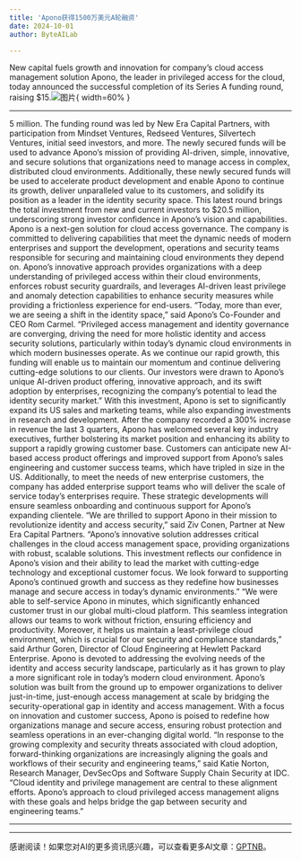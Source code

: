```yaml
---
title: 'Apono获得1500万美元A轮融资'
date: 2024-10-01
author: ByteAILab

---
```


New capital fuels growth and innovation for company’s cloud access management solution
Apono, the leader in privileged access for the cloud, today announced the successful completion of its Series A funding round, raising $15.![图片](https://ai-techpark.com/wp-content/uploads/2024/09/Apono-Raises-960x540.jpg){ width=60% }

---
5 million. The funding round was led by New Era Capital Partners, with participation from Mindset Ventures, Redseed Ventures, Silvertech Ventures, initial seed investors, and more. The newly secured funds will be used to advance Apono’s mission of providing AI-driven, simple, innovative, and secure solutions that organizations need to manage access in complex, distributed cloud environments. Additionally, these newly secured funds will be used to accelerate product development and enable Apono to continue its growth, deliver unparalleled value to its customers, and solidify its position as a leader in the identity security space. This latest round brings the total investment from new and current investors to $20.5 million, underscoring strong investor confidence in Apono’s vision and capabilities. Apono is a next-gen solution for cloud access governance. The company is committed to delivering capabilities that meet the dynamic needs of modern enterprises and support the development, operations and security teams responsible for securing and maintaining cloud environments they depend on. Apono’s innovative approach provides organizations with a deep understanding of privileged access within their cloud environments, enforces robust security guardrails, and leverages AI-driven least privilege and anomaly detection capabilities to enhance security measures while providing a frictionless experience for end-users. “Today, more than ever, we are seeing a shift in the identity space,” said Apono’s Co-Founder and CEO Rom Carmel. “Privileged access management and identity governance are converging, driving the need for more holistic identity and access security solutions, particularly within today’s dynamic cloud environments in which modern businesses operate. As we continue our rapid growth, this funding will enable us to maintain our momentum and continue delivering cutting-edge solutions to our clients. Our investors were drawn to Apono’s unique AI-driven product offering, innovative approach, and its swift adoption by enterprises, recognizing the company’s potential to lead the identity security market.” With this investment, Apono is set to significantly expand its US sales and marketing teams, while also expanding investments in research and development. After the company recorded a 300% increase in revenue the last 3 quarters, Apono has welcomed several key industry executives, further bolstering its market position and enhancing its ability to support a rapidly growing customer base. Customers can anticipate new AI-based access product offerings and improved support from Apono’s sales engineering and customer success teams, which have tripled in size in the US. Additionally, to meet the needs of new enterprise customers, the company has added enterprise support teams who will deliver the scale of service today’s enterprises require. These strategic developments will ensure seamless onboarding and continuous support for Apono’s expanding clientele. “We are thrilled to support Apono in their mission to revolutionize identity and access security,” said Ziv Conen, Partner at New Era Capital Partners. “Apono’s innovative solution addresses critical challenges in the cloud access management space, providing organizations with robust, scalable solutions. This investment reflects our confidence in Apono’s vision and their ability to lead the market with cutting-edge technology and exceptional customer focus. We look forward to supporting Apono’s continued growth and success as they redefine how businesses manage and secure access in today’s dynamic environments.” “We were able to self-service Apono in minutes, which significantly enhanced customer trust in our global multi-cloud platform. This seamless integration allows our teams to work without friction, ensuring efficiency and productivity. Moreover, it helps us maintain a least-privilege cloud environment, which is crucial for our security and compliance standards,” said Arthur Goren, Director of Cloud Engineering at Hewlett Packard Enterprise. Apono is devoted to addressing the evolving needs of the identity and access security landscape, particularly as it has grown to play a more significant role in today’s modern cloud environment. Apono’s solution was built from the ground up to empower organizations to deliver just-in-time, just-enough access management at scale by bridging the security-operational gap in identity and access management. With a focus on innovation and customer success, Apono is poised to redefine how organizations manage and secure access, ensuring robust protection and seamless operations in an ever-changing digital world. “In response to the growing complexity and security threats associated with cloud adoption, forward-thinking organizations are increasingly aligning the goals and workflows of their security and engineering teams,” said Katie Norton, Research Manager, DevSecOps and Software Supply Chain Security at IDC. “Cloud identity and privilege management are central to these alignment efforts. Apono’s approach to cloud privileged access management aligns with these goals and helps bridge the gap between security and engineering teams.”

---
---
感谢阅读！如果您对AI的更多资讯感兴趣，可以查看更多AI文章：[GPTNB](https://gptnb.com)。